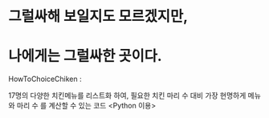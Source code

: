 # 그럴싸해 보일지도 모르겠지만, 

# 나에게는 그럴싸한 곳이다.


HowToChoiceChiken :

17명의 다양한 치킨메뉴를 리스트화 하여, 필요한 치킨 마리 수 대비 가장 현명하게 메뉴와 마리 수 를 계산할 수 있는 코드
<Python 이용>
